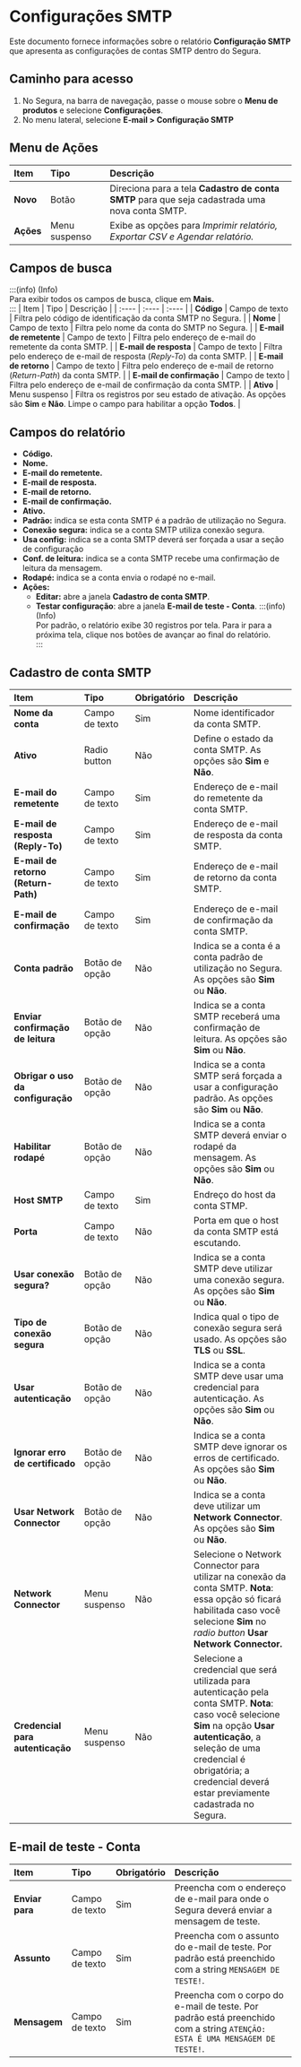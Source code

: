 # Configurações SMTP

Este documento fornece informações sobre o relatório **Configuração SMTP** que apresenta as configurações de contas SMTP dentro do Segura.

## Caminho para acesso
1. No Segura, na barra de navegação, passe o mouse sobre o **Menu de produtos** e selecione **Configurações**.  
2. No menu lateral, selecione **E-mail \> Configuração SMTP**

## Menu de Ações
| Item | Tipo | Descrição |
| :---- | :---- | :---- |
| **Novo** | Botão | Direciona para a tela **Cadastro de conta SMTP** para que seja cadastrada uma nova conta SMTP. |
| **Ações** | Menu suspenso | Exibe as opções para *Imprimir relatório, Exportar CSV e Agendar relatório.* |

## Campos de busca
:::(info) (Info)  
Para exibir todos os campos de busca, clique em **Mais.**  
:::
| Item | Tipo | Descrição |
| :---- | :---- | :---- |
| **Código** | Campo de texto | Filtra pelo código de identificação da conta SMTP no Segura. |
| **Nome** | Campo de texto | Filtra pelo nome da conta do SMTP no Segura. |
| **E-mail de remetente** | Campo de texto | Filtra pelo endereço de e-mail do remetente da conta SMTP. |
| **E-mail de resposta** | Campo de texto | Filtra pelo endereço de e-mail de resposta (*Reply-To*) da conta SMTP. |
| **E-mail de retorno** | Campo de texto | Filtra pelo endereço de e-mail de retorno (*Return-Path*) da conta SMTP. |
| **E-mail de confirmação** | Campo de texto | Filtra pelo endereço de e-mail de confirmação da conta SMTP. |
| **Ativo** | Menu suspenso | Filtra os registros por seu estado de ativação. As opções são **Sim** e **Não**. Limpe o campo para habilitar a opção **Todos**. |

## Campos do relatório
* **Código.**  
* **Nome.**  
* **E-mail do remetente.**  
* **E-mail de resposta.**  
* **E-mail de retorno.**  
* **E-mail de confirmação.**  
* **Ativo.**  
* **Padrão:** indica se esta conta SMTP é a padrão de utilização no Segura.  
* **Conexão segura:** indica se a conta SMTP utiliza conexão segura.  
* **Usa config:** indica se a conta SMTP deverá ser forçada a usar a seção de configuração  
* **Conf. de leitura:** indica se a conta SMTP recebe uma confirmação de leitura da mensagem.  
* **Rodapé:** indica se a conta envia o rodapé no e-mail.  
* **Ações:**  
  * **Editar:** abre a janela **Cadastro de conta SMTP**.  
  * **Testar configuração**: abre a janela **E-mail de teste \- Conta**.
:::(info) (Info)  
Por padrão, o relatório exibe 30 registros por tela. Para ir para a próxima tela, clique nos botões de avançar ao final do relatório.  
:::

## Cadastro de conta SMTP
| Item | Tipo | Obrigatório | Descrição |
| :---- | :---- | :---- | :---- |
| **Nome da conta** | Campo de texto | Sim | Nome identificador da conta SMTP. |
| **Ativo** | Radio button | Não | Define o estado da conta SMTP. As opções são **Sim** e **Não**. |
| **E-mail do remetente** | Campo de texto | Sim | Endereço de e-mail do remetente da conta SMTP. |
| **E-mail de resposta (Reply-To)** | Campo de texto | Sim | Endereço de e-mail de resposta da conta SMTP. |
| **E-mail de retorno (Return-Path)** | Campo de texto | Sim | Endereço de e-mail de retorno da conta SMTP. |
| **E-mail de confirmação** | Campo de texto | Sim | Endereço de e-mail de confirmação da conta SMTP. |
| **Conta padrão** | Botão de opção | Não | Indica se a conta é a conta padrão de utilização no Segura. As opções são **Sim** ou **Não**. |
| **Enviar confirmação de leitura** | Botão de opção | Não | Indica se a conta SMTP receberá uma confirmação de leitura. As opções são **Sim** ou **Não**. |
| **Obrigar o uso da configuração** | Botão de opção | Não | Indica se a conta SMTP será forçada a usar a configuração padrão. As opções são **Sim** ou **Não**. |
| **Habilitar rodapé** | Botão de opção | Não | Indica se a conta SMTP deverá enviar o rodapé da mensagem. As opções são **Sim** ou **Não**. |
| **Host SMTP** | Campo de texto | Sim | Endreço do host da conta STMP. |
| **Porta** | Campo de texto | Não | Porta em que o host da conta SMTP está escutando. |
| **Usar conexão segura?** | Botão de opção | Não | Indica se a conta SMTP deve utilizar uma conexão segura. As opções são **Sim** ou **Não**. |
| **Tipo de conexão segura** | Botão de opção | Não | Indica qual o tipo de conexão segura será usado. As opções são **TLS** ou **SSL**. |
| **Usar autenticação** | Botão de opção | Não | Indica se a conta SMTP deve usar uma credencial para autenticação. As opções são **Sim** ou **Não**. |
| **Ignorar erro de certificado** | Botão de opção | Não | Indica se a conta SMTP deve ignorar os erros de certificado. As opções são **Sim** ou **Não**. |
| **Usar Network Connector** | Botão de opção | Não | Indica se a conta deve utilizar um **Network Connector**. As opções são **Sim** ou **Não**. |
| **Network Connector** | Menu suspenso | Não | Selecione o Network Connector para utilizar na conexão da conta SMTP. **Nota**: essa opção só ficará habilitada caso você selecione **Sim** no *radio button* **Usar Network Connector.** |
| **Credencial para autenticação** | Menu suspenso | Não | Selecione a credencial que será utilizada para autenticação pela conta SMTP. **Nota**: caso você selecione **Sim** na opção **Usar autenticação**, a seleção de uma credencial é obrigatória; a credencial deverá estar previamente cadastrada no Segura. |

## E-mail de teste \- Conta
| Item | Tipo | Obrigatório | Descrição |
| :---- | :---- | :---- | :---- |
| **Enviar para** | Campo de texto | Sim | Preencha com o endereço de e-mail para onde o Segura deverá enviar a mensagem de teste. |
| **Assunto** | Campo de texto | Sim | Preencha com o assunto do e-mail de teste. Por padrão está preenchido com a string `MENSAGEM DE TESTE!`. |
| **Mensagem** | Campo de texto | Sim | Preencha com o corpo do e-mail de teste. Por padrão está preenchido com a string `ATENÇÃO: ESTA É UMA MENSAGEM DE TESTE!`. |

